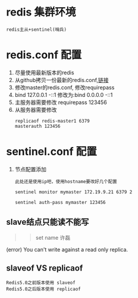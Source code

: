 # redis 集群环境
```text
redis主从+sentinel(哨兵)
```

# redis.conf 配置
1. 尽量使用最新版本的redis
2. 从github拷贝一份最新的redis.conf,[链接](https://github.com/redis/redis/blob/6.2/redis.conf)
3. 修改master的redis.conf, 修改requirepass
4. bind 127.0.0.1 -::1 修改为:bind 0.0.0.0 -::1
5. 主服务器需要修改 requirepass 123456 
6. 从服务器需要修改 
    ```text
    replicaof redis-master1 6379
    masterauth 123456
    ```
# sentinel.conf 配置
1. 节点配置添加
   ```text
   此处还是使用ip吧，使用hostname要改好几个配置
   
   sentinel monitor mymaster 172.19.9.21 6379 2
   
   sentinel auth-pass mymaster 123456
   
   ```
   
## slave结点只能读不能写
>> set name 许磊

(error) You can't write against a read only replica.

## slaveof VS replicaof
```text
Redis5.0之前版本使用 slaveof
Redis5.0之后版本使用 replicaof
```